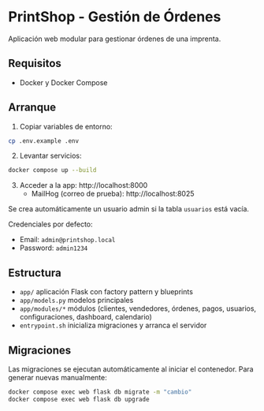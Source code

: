 # PrintShop - Gestión de Órdenes

Aplicación web modular para gestionar órdenes de una imprenta.

## Requisitos
- Docker y Docker Compose

## Arranque

1. Copiar variables de entorno:

```bash
cp .env.example .env
```

2. Levantar servicios:

```bash
docker compose up --build
```

3. Acceder a la app: http://localhost:8000
   - MailHog (correo de prueba): http://localhost:8025

Se crea automáticamente un usuario admin si la tabla `usuarios` está vacía.

Credenciales por defecto:
- Email: `admin@printshop.local`
- Password: `admin1234`

## Estructura
- `app/` aplicación Flask con factory pattern y blueprints
- `app/models.py` modelos principales
- `app/modules/*` módulos (clientes, vendedores, órdenes, pagos, usuarios, configuraciones, dashboard, calendario)
- `entrypoint.sh` inicializa migraciones y arranca el servidor

## Migraciones
Las migraciones se ejecutan automáticamente al iniciar el contenedor. Para generar nuevas manualmente:

```bash
docker compose exec web flask db migrate -m "cambio"
docker compose exec web flask db upgrade
```